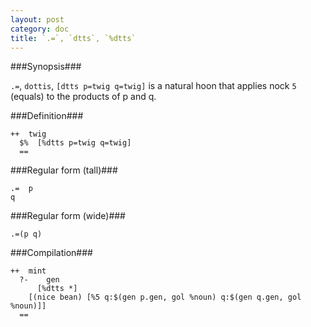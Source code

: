 ```yaml
---
layout: post
category: doc
title: `.=`, `dtts`, `%dtts`
---
```


###Synopsis###

`.=`, `dottis`, `[dtts p=twig q=twig]` is a natural hoon that
applies nock `5` (equals) to the products of p and q.

###Definition###

    ++  twig  
      $%  [%dtts p=twig q=twig]
      ==

###Regular form (tall)###

    .=  p
    q

###Regular form (wide)###

    .=(p q)

###Compilation###
    
    ++  mint
      ?-    gen
          [%dtts *]
        [(nice bean) [%5 q:$(gen p.gen, gol %noun) q:$(gen q.gen, gol %noun)]]
      ==

